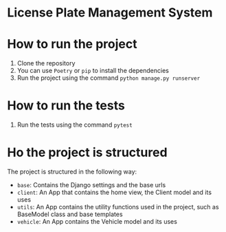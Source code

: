 License Plate Management System
===============================

# How to run the project
1. Clone the repository
2. You can use `Poetry` or `pip` to install the dependencies
3. Run the project using the command `python manage.py runserver`

# How to run the tests
1. Run the tests using the command `pytest`

# Ho the project is structured
The project is structured in the following way:
- `base`: Contains the Django settings and the base urls
- `client`: An App that contains the home view, the Client model and its uses
- `utils`: An App contains the utility functions used in the project, such as BaseModel class and base templates
- `vehicle`: An App contains the Vehicle model and its uses